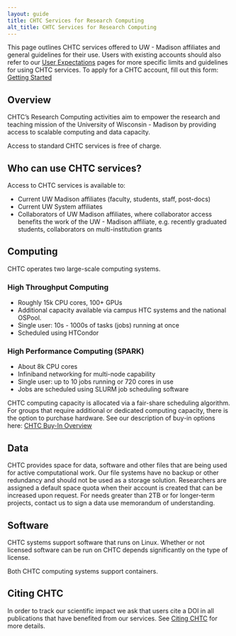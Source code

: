 ```yaml
---
layout: guide
title: CHTC Services for Research Computing
alt_title: CHTC Services for Research Computing
---
```


This page outlines CHTC services offered to UW - Madison affiliates and general guidelines for their use. Users with existing accounts should also refer to our [User Expectations](user-expecations.html) pages for more specific limits and guidelines for using CHTC services. To apply for a CHTC account, fill out this form: [Getting Started](form.html)

## Overview

CHTC’s Research Computing activities aim to empower the research and teaching mission of the University of Wisconsin - Madison by providing access to scalable computing and data capacity. 

Access to standard CHTC services is free of charge. 

## Who can use CHTC services? 

Access to CHTC services is available to: 

- Current UW Madison affiliates (faculty, students, staff, post-docs)
- Current UW System affiliates
- Collaborators of UW Madison affiliates, where collaborator access benefits the work of the UW - Madison affiliate, e.g. recently graduated students, collaborators on multi-institution grants

## Computing

CHTC operates two large-scale computing systems. 

### High Throughput Computing

* Roughly 15k CPU cores, 100+ GPUs
* Additional capacity available via campus HTC systems and the national OSPool. 
* Single user: 10s - 1000s of tasks (jobs) running at once
* Scheduled using HTCondor

### High Performance Computing (SPARK)
* About 8k CPU cores
* Infiniband networking for multi-node capability
* Single user: up to 10 jobs running or 720 cores in use
* Jobs are scheduled using SLURM job scheduling software

CHTC computing capacity is allocated via a fair-share scheduling algorithm. For groups that require additional or dedicated computing capacity, there is the option to purchase hardware. See our description of buy-in options here: [CHTC Buy-In Overview](https://docs.google.com/document/d/1uz0YRUNOoJdB1mCYwg7Z4YtJm9nRhBoj/edit#heading=h.gjdgxs)

## Data

CHTC provides space for data, software and other files that are being used for active computational work. Our file systems have no backup or other redundancy and should not be used as a storage solution. Researchers are assigned a default space quota when their account is created that can be increased upon request. For needs greater than 2TB or for longer-term projects, contact us to sign a data use memorandum of understanding. 

## Software

CHTC systems support software that runs on Linux. Whether or not licensed software 
can be run on CHTC depends significantly on the type of license. 

Both CHTC computing systems support containers. 

## Citing CHTC

In order to track our scientific impact we ask that users cite a DOI in all publications that have benefited from our services. See [Citing CHTC](/uw-research-computing/cite-chtc) for more details. 
